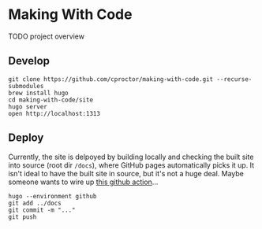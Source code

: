 # Making With Code

TODO project overview

## Develop

    git clone https://github.com/cproctor/making-with-code.git --recurse-submodules 
    brew install hugo
    cd making-with-code/site
    hugo server
    open http://localhost:1313

## Deploy

Currently, the site is delpoyed by building locally and checking the
built site into source (root dir `/docs`), where GitHub pages automatically
picks it up. It isn't ideal to have the built site in source, but it's not a
huge deal. Maybe someone wants to wire up [this github
action](https://github.com/marketplace/actions/hugo-to-gh-pages)...

    hugo --environment github
    git add ../docs
    git commit -m "..."
    git push
